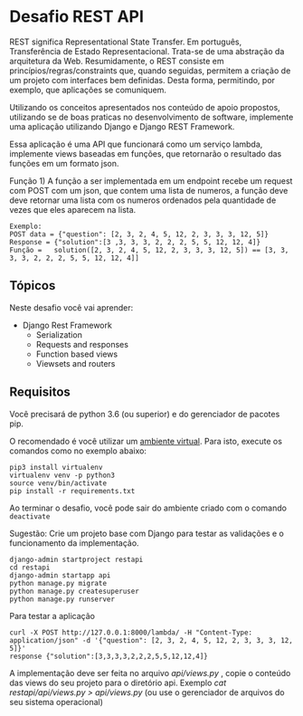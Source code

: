 # Desafio REST API

REST significa Representational State Transfer. Em português, 
Transferência de Estado Representacional. Trata-se de uma abstração da 
arquitetura da Web. Resumidamente, o REST consiste em princípios/regras/constraints
 que, quando seguidas, permitem a criação de um projeto com interfaces bem definidas. 
 Desta forma, permitindo, por exemplo, que aplicações se comuniquem.

Utilizando os conceitos apresentados nos conteúdo de apoio propostos, utilizando se de boas praticas no desenvolvimento de software,
 implemente uma aplicação utilizando Django e Django REST Framework.

Essa aplicação é uma API que funcionará como um serviço lambda, implemente views baseadas em funções, que retornarão o resultado das funções em um formato json.

Função 1) A função a ser implementada em um endpoint recebe um request com POST com um json, que contem uma lista de numeros, a função deve 
deve retornar uma lista com os numeros ordenados pela quantidade de vezes que eles aparecem na lista.

    Exemplo:
    POST data = {"question": [2, 3, 2, 4, 5, 12, 2, 3, 3, 3, 12, 5]}
    Response = {"solution":[3 ,3, 3, 3, 2, 2, 2, 5, 5, 12, 12, 4]}
    Função =   solution([2, 3, 2, 4, 5, 12, 2, 3, 3, 3, 12, 5]) == [3, 3, 3, 3, 2, 2, 2, 5, 5, 12, 12, 4]]



## Tópicos

Neste desafio você vai aprender:

- Django Rest Framework
  - Serialization
  - Requests and responses
  - Function based views
  - Viewsets and routers


## Requisitos

Você precisará de python 3.6 (ou superior) e do gerenciador de pacotes pip.

O recomendado é você utilizar um [ambiente virtual](https://pythonacademy.com.br/blog/python-e-virtualenv-como-programar-em-ambientes-virtuais). Para isto, execute os comandos como no exemplo abaixo:

    pip3 install virtualenv
    virtualenv venv -p python3
    source venv/bin/activate 
    pip install -r requirements.txt

Ao terminar o desafio, você pode sair do ambiente criado com o comando `deactivate`

Sugestão: Crie um projeto base com Django para testar as validações e o funcionamento da implementação.


	django-admin startproject restapi
	cd restapi
	django-admin startapp api
	python manage.py migrate
    python manage.py createsuperuser
	python manage.py runserver
    
Para testar a aplicação
    
    curl -X POST http://127.0.0.1:8000/lambda/ -H "Content-Type: application/json" -d '{"question": [2, 3, 2, 4, 5, 12, 2, 3, 3, 3, 12, 5]}'
    response {"solution":[3,3,3,3,2,2,2,5,5,12,12,4]}

A implementação deve ser feita no arquivo *api/views.py* ,
copie o conteúdo das views do seu projeto para o diretório api. Exemplo *cat restapi/api/views.py > api/views.py* (ou use o gerenciador de arquivos do seu sistema operacional) 

